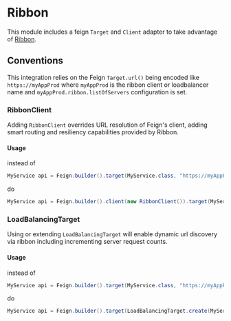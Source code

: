 # Ribbon
This module includes a feign `Target` and `Client` adapter to take advantage of [Ribbon](https://github.com/Netflix/ribbon).

## Conventions
This integration relies on the Feign `Target.url()` being encoded like `https://myAppProd` where `myAppProd` is the ribbon client or loadbalancer name and `myAppProd.ribbon.listOfServers` configuration is set.

### RibbonClient
Adding `RibbonClient` overrides URL resolution of Feign's client, adding smart routing and resiliency capabilities provided by Ribbon.

#### Usage
instead of 
```java
MyService api = Feign.builder().target(MyService.class, "https://myAppProd-1234567890.us-east-1.elb.amazonaws.com");
```
do
```java
MyService api = Feign.builder().client(new RibbonClient()).target(MyService.class, "https://myAppProd");
```
### LoadBalancingTarget
Using or extending `LoadBalancingTarget` will enable dynamic url discovery via ribbon including incrementing server request counts.

#### Usage
instead of 
```java
MyService api = Feign.builder().target(MyService.class, "https://myAppProd-1234567890.us-east-1.elb.amazonaws.com");
```
do
```java
MyService api = Feign.builder().target(LoadBalancingTarget.create(MyService.class, "https://myAppProd"));
```
